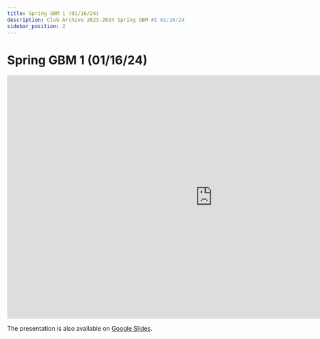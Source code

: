 ```yaml
---
title: Spring GBM 1 (01/16/24)
description: Club Archive 2023-2024 Spring GBM #1 01/16/24
sidebar_position: 2
---
```


# Spring GBM 1 (01/16/24)

<iframe src="https://docs.google.com/presentation/d/e/2PACX-1vRusGlcEK1Q5VoVbVnezIbF7p4FkLgvRJ5thBBg_KkM5o5QdksQA5vJtUwXC7_-Jg/embed?start=false&loop=false&delayms=3000" frameborder="0" width="960" height="569" allowfullscreen="true" mozallowfullscreen="true" webkitallowfullscreen="true"></iframe>

The presentation is also available on [Google Slides](https://docs.google.com/presentation/d/1xFm7JTEiq2OPZWDxUqgcyDjPh9juSaPk/edit?usp=sharing&ouid=106000317584080168001&rtpof=true&sd=true).
